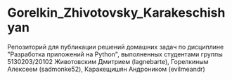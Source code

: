 # Gorelkin_Zhivotovsky_Karakeschishyan
Репозиторий для публикации решений домашних задач по дисциплине "Разработка приложений на Python", выполненных студентами группы 5130203/20102 Животовским Дмитрием (lagnebarte), Горелкиным Алексеем (sadmonke52), Каракещишян Андроником (evilmeandr)

